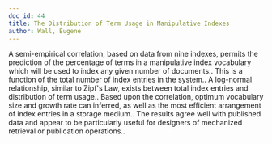 ```yaml
---
doc_id: 44
title: The Distribution of Term Usage in Manipulative Indexes
author: Wall, Eugene
---
```


A semi-empirical correlation, based on data from nine indexes, permits the
prediction of the percentage of terms in a manipulative index vocabulary which 
will be used to index any given number of documents.. This is a function of the
total number of index entries in the system.. A log-normal relationship, 
similar  to Zipf's Law, exists between total index entries and distribution of
term usage.. Based upon the correlation, optimum vocabulary size and growth rate
can inferred, as well as the most efficient arrangement of index entries in a 
storage medium.. The results agree well with published data and appear to be 
particularly useful for designers of mechanized retrieval or publication
operations..